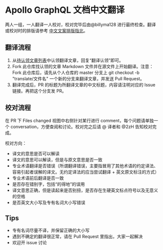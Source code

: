 # Apollo GraphQL 文档中文翻译

两人一组，一人翻译一人校对，校对完毕后由@billyma128 进行最终检查。翻译或校对时的排版请参考 [中文文案排版指北](https://github.com/xitu/gold-miner/wiki/%E8%AF%91%E6%96%87%E6%8E%92%E7%89%88%E8%A7%84%E5%88%99%E6%8C%87%E5%8C%97)。

## 翻译流程

1. 从[待认领文章列表](https://github.com/seefe/apollographql.zh-Hans/issues?q=is%3Aissue+is%3Aopen+label%3A%E7%BF%BB%E8%AF%91%E8%AE%A4%E9%A2%86)中认领翻译文章，回复“翻译认领”即可。
2. Fork 此仓库找认领的文章 Markdown 文件并在源文件上开始翻译。注意：Fork 此仓库后，请先从个人仓库的 master 分支上 git checkout -b "translate/文件名" 一个新的分支来翻译文章，并发送 Pull Request。
3. 翻译完成后，PR 的标题为所翻译文章的中文标题，内容请注明对应的 Issue 链接。再把这个分支发 PR。

## 校对流程

在 PR 下 Files changed 视图中右侧针对某行进行 comment，每个问题请单独一个 conversation，方便查阅和讨论。校对完之后请 @ 译者和 @2zH 告知校对完成。

校对方向：

- 译文的意思是否可以解读
- 译文的意思可以解读，但是与原文意思是否一致
- 专业术语翻译是否错误（所谓翻译错误，主要指冒用了其他术语的约定译法、容易引起者误解的译文。无约定译法的应当尝试翻译 + 英文原文标注的方式）
- 专业术语前后翻译是否一致
- 是否存在错别字，包括“的得地”的误用
- 译文意思正确，但是读起来是否别扭，是否存在生硬英文标点符号以及无意义的空格
- 是否英文大小写及专有名词大小写错误

## Tips

- 专有名词尽量不译，并保留正确的大小写
- 遇到不确定的翻译很正常，请在 Pull Request 里指出，大家一起解决
- 欢迎开 issue 讨论
